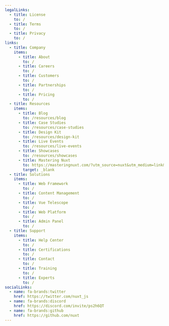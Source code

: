 ```yaml
---
legalLinks:
  - title: License
    to: /
  - title: Terms
    to: /
  - title: Privacy
    to: /
links:
  - title: Company
    items:
      - title: About
        to: /
      - title: Careers
        to: /
      - title: Customers
        to: /
      - title: Partnerships
        to: /
      - title: Pricing
        to: /
  - title: Resources
    items:
      - title: Blog
        to: /resources/blog
      - title: Case Studies
        to: /resources/case-studies
      - title: Design Kit
        to: /resources/design-kit
      - title: Live Events
        to: /resources/live-events
      - title: Showcases
        to: /resources/showcases
      - title: Mastering Nuxt
        to: https://masteringnuxt.com/?utm_source=nuxt&utm_medium=link&utm_campaign=nsite
        target: _blank
  - title: Solutions
    items:
      - title: Web Framework
        to: /
      - title: Content Management
        to: /
      - title: Vue Telescope
        to: /
      - title: Web Platform
        to: /
      - title: Admin Panel
        to: /
  - title: Support
    items:
      - title: Help Center
        to: /
      - title: Certifications
        to: /
      - title: Contact
        to: /
      - title: Training
        to: /
      - title: Experts
        to: /
socialLinks:
  - name: fa-brands:twitter
    href: https://twitter.com/nuxt_js
  - name: fa-brands:discord
    href: https://discord.com/invite/ps2h6QT
  - name: fa-brands:github
    href: https://github.com/nuxt
---
```

